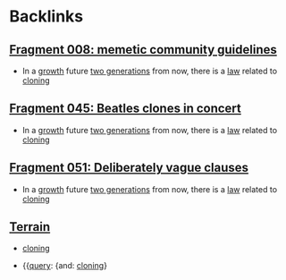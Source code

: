 
# Backlinks
## [Fragment 008: memetic community guidelines](<Fragment 008: memetic community guidelines.md>)
- In a [growth](<growth.md>) future [two generations](<two generations.md>) from now, there is a [law](<law.md>) related to [cloning](<cloning.md>)

## [Fragment 045: Beatles clones in concert](<Fragment 045: Beatles clones in concert.md>)
- In a [growth](<growth.md>) future [two generations](<two generations.md>) from now, there is a [law](<law.md>) related to [cloning](<cloning.md>)

## [Fragment 051: Deliberately vague clauses](<Fragment 051: Deliberately vague clauses.md>)
- In a [growth](<growth.md>) future [two generations](<two generations.md>) from now, there is a [law](<law.md>) related to [cloning](<cloning.md>)

## [Terrain](<Terrain.md>)
- [cloning](<cloning.md>)

- {{[query](<query.md>): {and: [cloning](<cloning.md>)}

